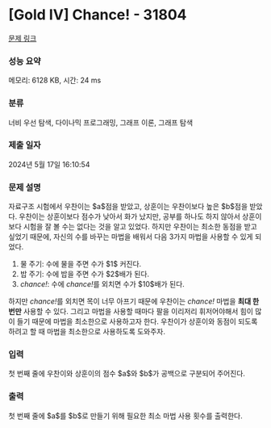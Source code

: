 # [Gold IV] Chance! - 31804 

[문제 링크](https://www.acmicpc.net/problem/31804) 

### 성능 요약

메모리: 6128 KB, 시간: 24 ms

### 분류

너비 우선 탐색, 다이나믹 프로그래밍, 그래프 이론, 그래프 탐색

### 제출 일자

2024년 5월 17일 16:10:54

### 문제 설명

<p>자료구조 시험에서 우찬이는 $a$점을 받았고, 상훈이는 우찬이보다 높은 $b$점을 받았다. 우찬이는 상훈이보다 점수가 낮아서 화가 났지만, 공부를 하나도 하지 않아서 상훈이보다 시험을 잘 볼 수는 없다는 것을 알고 있었다. 하지만 우찬이는 최소한 동점을 받고 싶었기 때문에, 자신의 수를 바꾸는 마법을 배워서 다음 3가지 마법을 사용할 수 있게 되었다.</p>

<ol>
	<li>물 주기: 수에 물을 주면 수가 $1$ 커진다.</li>
	<li>밥 주기: 수에 밥을 주면 수가 $2$배가 된다.</li>
	<li><em>chance!</em>: 수에 <em>chance!</em>를 외치면 수가 $10$배가 된다.</li>
</ol>

<p>하지만 <em>chance!</em>를 외치면 목이 너무 아프기 때문에 우찬이는 <em>chance!</em> 마법을 <strong>최대 한 번만</strong> 사용할 수 있다. 그리고 마법을 사용할 때마다 팔을 이리저리 휘저어야해서 힘이 많이 들기 때문에 마법을 최소한으로 사용하고자 한다. 우찬이가 상훈이와 동점이 되도록 하려고 할 때 마법을 최소한으로 사용하도록 도와주자.</p>

### 입력 

 <p>첫 번째 줄에 우찬이와 상훈이의 점수 $a$와 $b$가 공백으로 구분되어 주어진다.</p>

### 출력 

 <p>첫 번째 줄에 $a$를 $b$로 만들기 위해 필요한 최소 마법 사용 횟수를 출력한다.</p>

